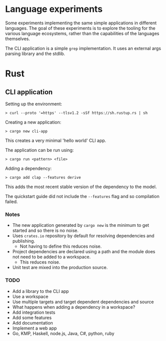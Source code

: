 # Language experiments

Some experiments implementing the same simple applications in different languages.
The goal of these experiments is to explore the tooling for the various language ecosystems, rather than the 
capabilities of the languages themselves.

The CLI application is a simple `grep` implementation. It uses an external args parsing library and the stdlib.

# Rust

## CLI application

Setting up the environment:

```shell
> curl --proto '=https' --tlsv1.2 -sSf https://sh.rustup.rs | sh
```

Creating a new application:

```shell
> cargo new cli-app
```

This creates a very minimal 'hello world' CLI app.

The application can be run using:

```shell
> cargo run <pattern> <file>
```

Adding a dependency:

```shell
> cargo add clap --features derive
```

This adds the most recent stable version of the dependency to the model.

The quickstart guide did not include the `--features` flag and so compilation failed.

### Notes

- The new application generated by `cargo new` is the minimum to get started and so there is no noise.
- Uses `crates.io` repository by default for resolving dependencies and publishing.
  - Not having to define this reduces noise.
- Project dependencies are declared using a path and the module does not need to be added to a workspace.
  - This reduces noise.
- Unit test are mixed into the production source.

### TODO
- Add a library to the CLI app
- Use a workspace
- Use multiple targets and target dependent dependencies and source
- What happens when adding a dependency in a workspace?
- Add integration tests
- Add some features
- Add documentation
- Implement a web app
- Go, KMP, Haskell, node.js, Java, C#, python, ruby
